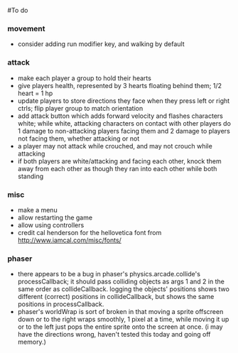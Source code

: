 #To do

### movement
* consider adding run modifier key, and walking by default

### attack
* make each player a group to hold their hearts
* give players health, represented by 3 hearts floating behind them; 1/2 heart = 1 hp
* update players to store directions they face when they press left or right ctrls; flip player group to match orientation
* add attack button which adds forward velocity and flashes characters white; while white, attacking characters on contact with other players do 1 damage to non-attacking players facing them and 2 damage to players not facing them, whether attacking or not
* a player may not attack while crouched, and may not crouch while attacking
* if both players are white/attacking and facing each other, knock them away from each other as though they ran into each other while both standing

### misc
* make a menu
* allow restarting the game
* allow using controllers
* credit cal henderson for the hellovetica font from http://www.iamcal.com/misc/fonts/

### phaser
* there appears to be a bug in phaser's physics.arcade.collide's processCallback; it should pass colliding objects as args 1 and 2 in the same order as collideCallback. logging the objects' positions shows two different (correct) positions in collideCallback, but shows the same positions in processCallback.
* phaser's worldWrap is sort of broken in that moving a sprite offscreen down or to the right wraps smoothly, 1 pixel at a time, while moving it up or to the left just pops the entire sprite onto the screen at once. (i may have the directions wrong, haven't tested this today and going off memory.)